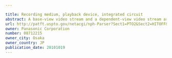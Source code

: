 ```yaml
---

title: Recording medium, playback device, integrated circuit
abstract: A base-view video stream and a dependent-view video stream are recorded on a BD-ROM. The base-view video stream includes picture data constituting a base view of a stereoscopic image. The dependent-view video stream includes offset metadata and picture data constituting a dependent view of the stereoscopic image. The offset metadata includes an offset sequence that defines an offset control of a plane memory when a graphics to be overlaid with the picture data is played back in a one-plane offset mode.
url: http://patft.uspto.gov/netacgi/nph-Parser?Sect1=PTO2&Sect2=HITOFF&p=1&u=%2Fnetahtml%2FPTO%2Fsearch-adv.htm&r=1&f=G&l=50&d=PALL&S1=08712215&OS=08712215&RS=08712215
owner: Panasonic Corporation
number: 08712215
owner_city: Osaka
owner_country: JP
publication_date: 20101019
---
```

